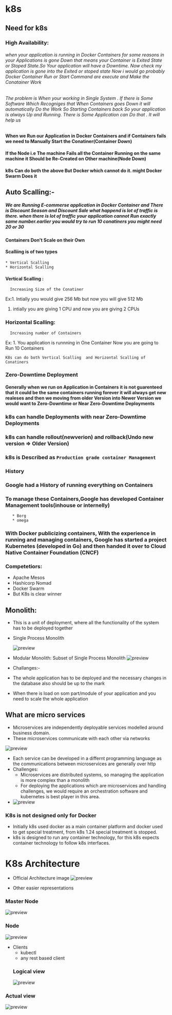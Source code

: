 # k8s
## Need for k8s
### High Availability:
   ###### when your application is running in Docker Containers for some reasons in your Applications is gone Down that means your Container is Exited State or Stoped State.So Your application will have a Downtime. Now check my application is gone into the Exited or stoped state Now i would go probably Docker Container Run or Start Command are execute and Make the Conatainer Work

  ######  The problem is When your working in Single System . If there is Some Software Which Recogniges that When Containers goes Down it will automatically Do the Work So Starting Containers back  So your application is always Up and Running. There is Some Application can Do that . It will help us 

#### When we Run our Application in Docker Containers and if Containers fails we need to Manually Start the Conatiner(Container Down)
      
#### If the Node i.e The machine Fails all the Container Running on the same machine it Should be Re-Created on Other machine(Node Down)
####  k8s Can do both the above But Docker which cannot do it. might Docker Swarm Does it

## Auto Scalling:-
 #####  We are Running E-commerse application in Docker Container and There is Discount Season and Discount Sale what happend is lot of traffic is there. when there is lot of traffic your application cannot Run exactly same number.earlier you would try to run 10 conatiners you might need 20 or 30

#### Containers Don't Scale on their Own
  #### Scalliing is of two types
    * Vertical Scalling 
    * Horizontal Scalling
  #### Vertical Scalling :
      Increasing Size of the Conatiner
Ex:1. Intially you would give 256 Mb but now you will give 512 Mb
   1. intially you are giving 1 CPU and now you are giving 2 CPUs
  ### Horizontal Scalling:
      Increasing number of Containers
Ex: 1. You application is runnning in One Container Now you are going to Run 10 Containers

    K8s can do both Vertical Scalling  and Horizontal Scalling of Conatiners

### Zero-Downtime Deployment
#### Generally when we run on Application in Containers it is not guarenteed that it could be the same containers running forever it will always get new realeses and then we moving from older Version into Newer Version we would want to Zero-Downtime or Near Zero-Downtime Deployments
  ### k8s can handle Deployments with near Zero-Downtime Deployments
  ### k8s can handle rollout(newverion) and rollback(Undo new version => Older Version)
  ### k8s is Described as `Production grade container Management`
  
### History
 
 ### Google had a History of running everything  on Containers
 ### To manage these Containers,Google has developed Container Management tools(inhouse or internelly)
       * Borg
       * omega
  ### With Docker publicizing containers, With the experience in running and managing containers, Google has started a project Kubernetes (developed in Go) and then handed it over to Cloud Native Container Foundation (CNCF)
  
### Competetiors:
* Apache Mesos
* Hashicorp Nomad
* Docker Swarm
* But K8s is clear winner

## Monolith:
* This is a unit of deployment, where all the functionality of the system has to be deployed together
* Single Process Monolith
  
  ![preview](images/mono-1.webp)
* Modular Monolith: Subset of Single Process Monolith
  ![preview](images/momo-2.webp)

* Challanges:-

* The whole application has to be deployed and the necessary changes in the database also should be up to the mark
* When there is load on som part/module of your application and you need to scale the whole application

## What are micro services
* Microservices are independently deployable services modelled around business domain.
* These microservices communicate with each other via networks

![preview](images/micro.webp)

* Each service can be developed in a differnt programming language as the communications between microservices are generally over http
* Challenges:
     * Microservices are distributed systems, so managing the application is more complex than a monolith
     * For deploying the applications which are microservices and handling challenges, we would require an orchestration software and kubernetes is best player in this area.
 * ![preview](images/eShop.webp)
  
  ### K8s is not designed only for Docker
 * Initially k8s used docker as a main container platform and docker used to get special treatment, from k8s 1.24 special treatment is stopped.
* k8s is designed to run any container technology, for this k8s expects container technology to follow k8s interfaces.

# K8s Architecture
 * Official Architecture image
  ![preview](images/offi.webp)

* Other easier representations
### Master Node

![preview](images/kubemaster.webp)
### Node
![preview](images/node.webp)

* Clients
    * kubectl
    * any rest based client
  ### Logical view
  ![preview](images/logical.webp)
### Actual view
  ![preview](images/actual.webp)
